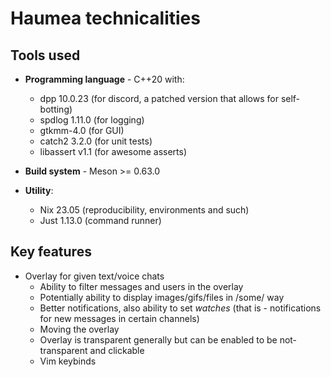 # Haumea technicalities

## Tools used

- **Programming language** - C++20 with:
  - dpp 10.0.23 (for discord, a patched version that allows for self-botting)
  - spdlog 1.11.0 (for logging)
  - gtkmm-4.0 (for GUI)
  - catch2 3.2.0 (for unit tests)
  - libassert v1.1 (for awesome asserts)

- **Build system** - Meson >= 0.63.0

- **Utility**:
  - Nix 23.05 (reproducibility, environments and such)
  - Just 1.13.0 (command runner)

## Key features

- Overlay for given text/voice chats
  - Ability to filter messages and users in the overlay
  - Potentially ability to display images/gifs/files in /some/ way
  - Better notifications, also ability to set *watches* (that is - notifications for new messages in certain channels)
  - Moving the overlay
  - Overlay is transparent generally but can be enabled to be not-transparent and clickable
  - Vim keybinds
